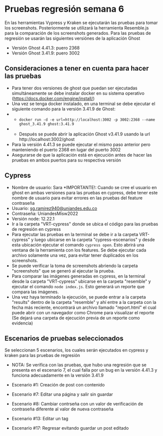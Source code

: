 # Pruebas regresión semana 6

En las herramientas Vypress y Kraken se ejecutarán las pruebas para tomar los screenshots. Posteriormente se utilizará la herramienta Resemble.js para la comparación de los screenshots generados.
Para las pruebas de regresión se usarán las siguientes versiónes de la aplicación Ghost

* Versión Ghost 4.41.3: puero 2368
* Versión Ghost 3.41.9: puero 3002

## Consideraciones a tener en cuenta para hacer las pruebas
* Para tener dos versiones de ghost que puedan ser ejecutadas simultáneamente se debe instalar docker en su sistema operativo (https://docs.docker.com/engine/install/)
* Una vez se tenga docker instalado, en una terminal se debe ejecutar el siguiente comando para la versión 3.41.9 de Ghost: 
* * `docker run -d -e url=http://localhost:3002 -p 3002:2368 --name ghost_3.41.9 ghost:3.41.9`
* * Después se puede abrir la aplicación Ghost v3.41.9 usando la url http://localhost:3002/ghost
* Para la versión 4.41.3 se puede ejecutar el mismo paso anterior pero manteniendo el puerto 2368 en lugar del puerto 3002
* Asegurarse de que la aplicación está en ejecución antes de hacer las pruebas en ambos puertos para su respectiva versión

## Cypress

* Nombre de usuario: Sara *IMPORTANTE!: Cuando se cree el usuario en ghost en ambas versiones para las pruebas en cypress, debe tener este nombre de usuario para evitar errores en las pruebas del feature contraseña
* Usuario: sg.ramirez940@uniandes.edu.co
* Contraseña: UniandesMisw2022
* Versión node: 12.22.1
* Ir a la carpeta "VRT-cypress" donde se ubica el código para las pruebas de regresión en cypress
* Para ejecutar las pruebas en la terminal se debe ir a la carpeta VRT-cypress" y luego ubicarse en la carpeta "cypress-escenarios" y desde esta ubicación ejecutar el comando `cypress open`. Esto abrirá una ventana de la herramienta con los features. Se debe ejecutar cada archivo solamente una vez, para evitar tener duplicados en los screenshots. 
* Se puede verificar la toma de screenshots abriendo la carpeta "screenshots" que se generó al ejecutar la prueba.
* Para comparar las imágenes generadas en cypress, en la terminal desde la carpeta "VRT-cypress" ubicarse en la carpeta "resemble" y ejecutar el comando `node index.js`. Esto generará un reporte que compara las imágenes.
* Una vez haya terminado la ejecución, se puede entrar a la carpeta "results" dentro de la carpeta "resemble" y ahí entre a la carpeta con la fecha más reciente, encontrará un archivo llamado "report.html" el cual puede abrir con un navegador como Chrome para visualizar el reporte (Se dejará una carpeta de ejecución previa de un reporte como evidencia)

## Escenarios de pruebas seleccionados

Se seleccionan 5 escenarios, los cuales serán ejecutados en cypress y kraken para las pruebas de regresión

* NOTA: Se verifica con las pruebas, que hubo una regresión que se presenta en el escenario 7, el cual falla por un bug en la versión 4.41.3 y funciona adecuadamente en la versión 3.41.9

* Escenario #1: Creación de post con contenido
* Escenario #7: Editar una página y salir sin guardar
* Escenario #8: Cambiar contrseña con un valor de verificación de contraseña diferente al valor de nueva contraseña
* Escenario #13: Editar un tag
* Escenario #17: Regresar evitando guardar un post editado




